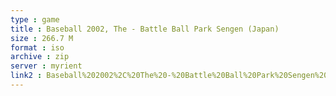 ```yaml
---
type : game
title : Baseball 2002, The - Battle Ball Park Sengen (Japan)
size : 266.7 M
format : iso
archive : zip
server : myrient
link2 : Baseball%202002%2C%20The%20-%20Battle%20Ball%20Park%20Sengen%20%28Japan%29
---
```

